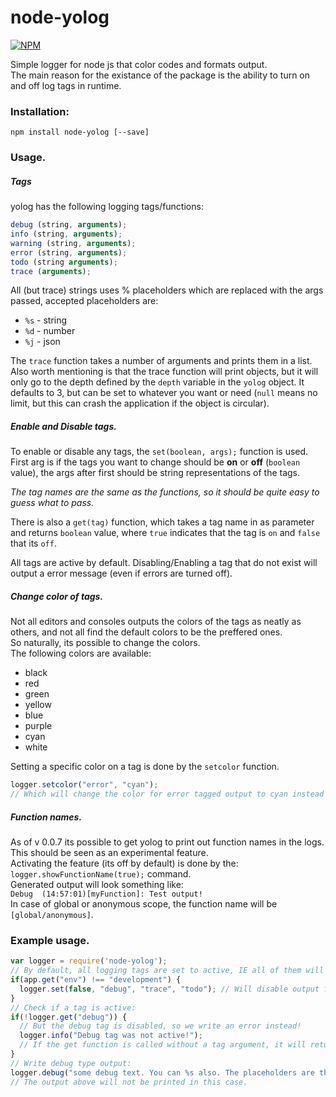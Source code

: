 node-yolog
==========
[![NPM](https://nodei.co/npm/node-yolog.png?downloads=true&stars=true)](https://nodei.co/npm/node-yolog/)


Simple logger for node js that color codes and formats output.  
The main reason for the existance of the package is the ability to turn on and off log tags in runtime.  


### Installation:

`npm install node-yolog [--save]`  

### Usage.

##### Tags

yolog has the following logging tags/functions:
```javascript
debug (string, arguments);
info (string, arguments);
warning (string, arguments);
error (string, arguments);
todo (string arguments);
trace (arguments);
```
All (but trace) strings uses % placeholders which are replaced with the args passed, accepted placeholders are:

  * `%s` - string
  * `%d` - number
  * `%j` - json

The `trace` function takes a number of arguments and prints them in a list.
Also worth mentioning is that the trace function will print objects, but it will only go to the depth defined by the
`depth` variable in the `yolog` object.
It defaults to 3, but can be set to whatever you want or need (`null` means no limit, but this can crash the application if the object is circular).

##### Enable and Disable tags.
To enable or disable any tags, the `set(boolean, args);` function is used.
First arg is if the tags you want to change should be **on** or **off** (`boolean` value),
the args after first should be string representations of the tags.

*The tag names are the same as the functions, so it should be quite easy to guess what to pass.*

There is also a `get(tag)` function, which takes a tag name in as parameter and returns `boolean` value,
where `true` indicates that the tag is `on` and `false` that its `off`.

All tags are active by default.
Disabling/Enabling a tag that do not exist will output a error message (even if errors are turned off).

##### Change color of tags.
Not all editors and consoles outputs the colors of the tags as neatly as others, and not all find the default colors to be the preffered ones.  
So naturally, its possible to change the colors.  
The following colors are available:  

  * black
  * red
  * green
  * yellow
  * blue
  * purple
  * cyan
  * white

Setting a specific color on a tag is done by the `setcolor` function.

```javascript
logger.setcolor("error", "cyan");
// Which will change the color for error tagged output to cyan instead of the default red.
```

##### Function names.
As of v 0.0.7 its possible to get yolog to print out function names in the logs.  
This should be seen as an experimental feature.  
Activating the feature (its off by default) is done by the: `logger.showFunctionName(true);` command.  
Generated output will look something like:  
`Debug	(14:57:01)[myFunction]: Test output!`  
In case of global or anonymous scope, the function name will be `[global/anonymous]`.


### Example usage.
```javascript
var logger = require('node-yolog');
// By default, all logging tags are set to active, IE all of them will output to console, this can be changed with the 'set' function as:
if(app.get("env") !== "development") {
  logger.set(false, "debug", "trace", "todo"); // Will disable output from debug and trace tagged output.
}
// Check if a tag is active:
if(!logger.get("debug")) {
  // But the debug tag is disabled, so we write an error instead!
  logger.info("Debug tag was not active!");
  // If the get function is called without a tag argument, it will return the whole tags object: {debug: true ... }
}
// Write debug type output:
logger.debug("some debug text. You can %s also. The placeholders are the same as the standard node util.format takes (%s, %d, %j).", "add arguments");
// The output above will not be printed in this case.

```
